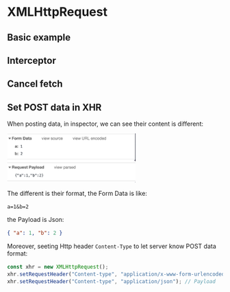 # XMLHttpRequest

## Basic example

## Interceptor

## Cancel fetch

## Set POST data in XHR

When posting data, in inspector, we can see their content is different:

<img src="../assets/post_form.png" width="300">

<img src="../assets/post_payload.png" width="300">

The different is their format, the Form Data is like:

```text
a=1&b=2
```

the Payload is Json:

```json
{ "a": 1, "b": 2 }
```

Moreover, seeting Http header `Content-Type` to let server know POST data format:

```js
const xhr = new XMLHttpRequest();
xhr.setRequestHeader("Content-type", "application/x-www-form-urlencoded"); // Form Data
xhr.setRequestHeader("Content-type", "application/json"); // Payload
```
